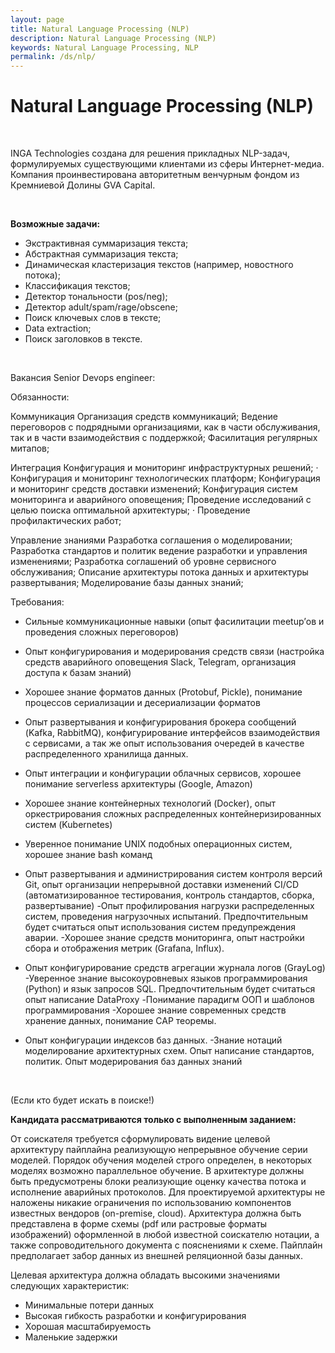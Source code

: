 ```yaml
---
layout: page
title: Natural Language Processing (NLP)
description: Natural Language Processing (NLP)
keywords: Natural Language Processing, NLP
permalink: /ds/nlp/
---
```


# Natural Language Processing (NLP)

<br/>

INGA Technologies создана для решения прикладных NLP-задач, формулируемых существующими клиентами из сферы Интернет-медиа. Компания проинвестирована авторитетным венчурным фондом из Кремниевой Долины GVA Capital.

<br/>

**Возможные задачи:**

- Экстрактивная суммаризация текста;
- Абстрактная суммаризация текста;
- Динамическая кластеризация текстов (например, новостного потока);
- Классификация текстов;
- Детектор тональности (pos/neg);
- Детектор adult/spam/rage/obscene;
- Поиск ключевых слов в тексте;
- Data extraction;
- Поиск заголовков в тексте.

<br/>

Вакансия Senior Devops engineer:

Обязанности:

Коммуникация
Организация средств коммуникаций;
Ведение переговоров с подрядными организациями, как в части обслуживания, так и в части
взаимодействия с поддержкой;
Фасилитация регулярных митапов;

Интеграция
Конфигурация и мониторинг инфраструктурных решений; ·
Конфигурация и мониторинг технологических платформ;
Конфигурация и мониторинг средств доставки изменений;
Конфигурация систем мониторинга и аварийного оповещения;
Проведение исследований с целью поиска оптимальной архитектуры; · Проведение
профилактических работ;

Управление знаниями
Разработка соглашения о моделировании;
Разработка стандартов и политик ведение разработки и управления изменениями;
Разработка соглашений об уровне сервисного обслуживания;
Описание архитектуры потока данных и архитектуры развертывания;
Моделирование базы данных знаний;

Требования:

- Сильные коммуникационные навыки (опыт фасилитации meetup’ов и проведения сложных
  переговоров)
- Опыт конфигурирования и модерирования средств связи (настройка средств аварийного
  оповещения Slack, Telegram, организация доступа к базам знаний)
- Хорошее знание форматов данных (Protobuf, Pickle), понимание процессов сериализации и
  десериализации форматов
- Опыт развертывания и конфигурирования брокера сообщений (Kafka, RabbitMQ),
  конфигурирование интерфейсов взаимодействия с сервисами, а так же опыт использования очередей в качестве распределенного хранилища данных.

- Опыт интеграции и конфигурации облачных сервисов, хорошее понимание serverless
  архитектуры (Google, Amazon)
- Хорошее знание контейнерных технологий (Docker), опыт оркестрирования сложных
  распределенных контейнеризированных систем (Kubernetes)
- Уверенное понимание UNIX подобных операционных систем, хорошее знание bash команд
- Опыт развертывания и администрирования систем контроля версий Git, опыт организации
  непрерывной доставки изменений CI/CD (автоматизированное тестирования, контроль
  стандартов, сборка, развертывание)
  -Опыт профилирования нагрузки распределенных систем, проведения нагрузочных испытаний.
  Предпочтительным будет считаться опыт использования систем предупреждения аварии.
  -Хорошее знание средств мониторинга, опыт настройки сбора и отображения метрик (Grafana,
  Influx).
- Опыт конфигурирование средств агрегации журнала логов (GrayLog)
  -Уверенное знание высокоуровневых языков программирования (Python) и язык запросов SQL.
  Предпочтительным будет считаться опыт написание DataProxy
  -Понимание парадигм ООП и шаблонов программирования
  -Хорошее знание современных средств хранение данных, понимание CAP теоремы.
- Опыт конфигурации индексов баз данных.
  -Знание нотаций моделирование архитектурных схем. Опыт написание стандартов, политик. Опыт
  модерирования баз данных знаний

<br/>

(Если кто будет искать в поиске!)

**Кандидата рассматриваются только с выполненным заданием:**

От соискателя требуется сформулировать видение целевой архитектуру пайплайна реализующую непрерывное обучение серии моделей. Порядок обучения моделей строго определен, в некоторых моделях возможно параллельное обучение. В архитектуре должны быть предусмотрены блоки реализующие оценку качества потока и исполнение аварийных протоколов. Для проектируемой архитектуры не наложены никакие ограничения по использованию компонентов известных вендоров (on-premise, cloud). Архитектура должна быть представлена в форме схемы (pdf или растровые форматы изображений) оформленной в любой известной соискателю нотации, а также сопроводительного документа с пояснениями к схеме. Пайплайн предполагает забор данных из внешней реляционной базы данных.

Целевая архитектура должна обладать высокими значениями следующих
характеристик:

- Минимальные потери данных
- Высокая гибкость разработки и конфигурирования
- Хорошая масштабируемость
- Маленькие задержки
